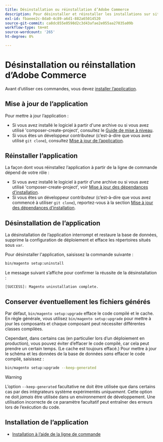 ```yaml
---
title: Désinstallation ou réinstallation d’Adobe Commerce
description: Pour désinstaller et réinstaller les installations sur site d’Adobe Commerce, procédez comme suit.
exl-id: fbaeee2c-8da0-4c89-a6d1-882a65014520
source-git-commit: ca8dc855e0598d2c3d43afae2e055aa27035a09b
workflow-type: tm+mt
source-wordcount: '265'
ht-degree: 0%

---
```


# Désinstallation ou réinstallation d’Adobe Commerce

Avant d’utiliser ces commandes, vous devez [installer l’application](../tutorials/install.md).

## Mise à jour de l’application

Pour mettre à jour l’application :

* Si vous avez installé le logiciel à partir d&#39;une archive ou si vous avez utilisé &#39;composer-create-project&#39;, consultez le [ Guide de mise à niveau](../../upgrade/overview.md).
* Si vous êtes un développeur contributeur (c’est-à-dire que vous avez utilisé `git clone`), consultez [Mise à jour de l’application](../../upgrade/developer/git-installs.md).

## Réinstaller l’application

La façon dont vous réinstallez l’application à partir de la ligne de commande dépend de votre rôle :

* Si vous avez installé le logiciel à partir d&#39;une archive ou si vous avez utilisé &#39;composer-create-project&#39;, voir [Mise à jour des dépendances d&#39;installation](https://developer.adobe.com/commerce/contributor/guides/install/update-dependencies/).
* Si vous êtes un développeur contributeur (c’est-à-dire que vous avez commencé à utiliser `git clone`), reportez-vous à la section [Mise à jour des dépendances d’installation](https://developer.adobe.com/commerce/contributor/guides/install/update-dependencies/).

## Désinstallation de l’application

La désinstallation de l’application interrompt et restaure la base de données, supprime la configuration de déploiement et efface les répertoires situés sous `var`.

Pour désinstaller l&#39;application, saisissez la commande suivante :

```bash
bin/magento setup:uninstall
```

Le message suivant s’affiche pour confirmer la réussite de la désinstallation :

```
[SUCCESS]: Magento uninstallation complete.
```

## Conserver éventuellement les fichiers générés

Par défaut, `bin/magento setup:upgrade` efface le code compilé et le cache. En règle générale, vous utilisez `bin/magento setup:upgrade` pour mettre à jour les composants et chaque composant peut nécessiter différentes classes compilées.

Cependant, dans certains cas (en particulier lors d’un déploiement en production), vous pouvez éviter d’effacer le code compilé, car cela peut prendre un certain temps. (Le cache est toujours effacé.) Pour mettre à jour le schéma et les données de la base de données *sans* effacer le code compilé, saisissez :

```bash
bin/magento setup:upgrade --keep-generated
```

>[!WARNING]
>
>L’option `--keep-generated` facultative ne doit être utilisée que dans certains cas par des intégrateurs système expérimentés *uniquement*. Cette option ne doit *jamais* être utilisée dans un environnement de développement. Une utilisation incorrecte de ce paramètre facultatif peut entraîner des erreurs lors de l’exécution du code.

## Installation de l’application

* [Installation à l’aide de la ligne de commande](../advanced.md)
